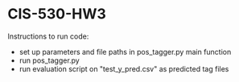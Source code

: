 # CIS-530-HW3
Instructions to run code:
- set up parameters and file paths in pos_tagger.py main function 
- run pos_tagger.py
- run evaluation script on "test_y_pred.csv" as predicted tag files
